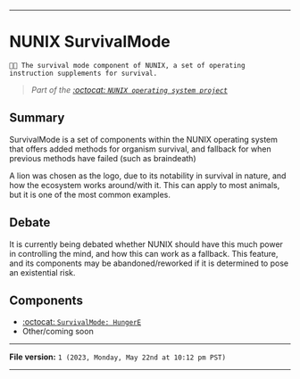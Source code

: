 
****

# NUNIX SurvivalMode

`🧠️🦁️ The survival mode component of NUNIX, a set of operating instruction supplements for survival.`

> _Part of the [:octocat: `NUNIX operating system project`](https://github.com/seanpm2001/NUNIX/)_

## Summary

SurvivalMode is a set of components within the NUNIX operating system that offers added methods for organism survival, and fallback for when previous methods have failed (such as braindeath)

A lion was chosen as the logo, due to its notability in survival in nature, and how the ecosystem works around/with it. This can apply to most animals, but it is one of the most common examples.

## Debate

It is currently being debated whether NUNIX should have this much power in controlling the mind, and how this can work as a fallback. This feature, and its components may be abandoned/reworked if it is determined to pose an existential risk.

## Components

- [:octocat: `SurvivalMode: HungerE`](https://github.com/seanpm2001/NUNIX_SurvivalMode_HungerE/)
- Other/coming soon

***

**File version:** `1 (2023, Monday, May 22nd at 10:12 pm PST)`

***
